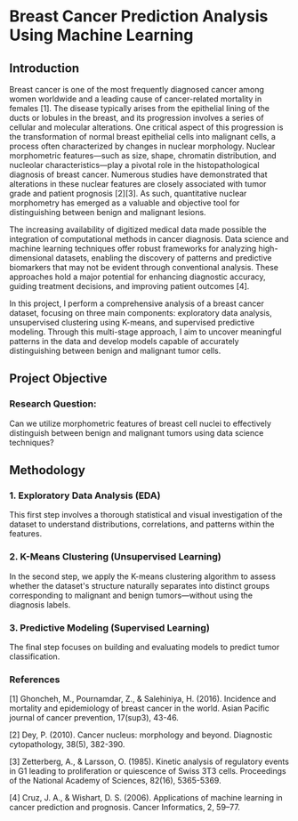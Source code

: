 # Breast Cancer Prediction Analysis Using Machine Learning
## Introduction

Breast cancer is one of the most frequently diagnosed cancer among women worldwide and a leading cause of cancer-related mortality in females [1]. The disease typically arises from the epithelial lining of the ducts or lobules in the breast, and its progression involves a series of cellular and molecular alterations. One critical aspect of this progression is the transformation of normal breast epithelial cells into malignant cells, a process often characterized by changes in nuclear morphology. Nuclear morphometric features—such as size, shape, chromatin distribution, and nucleolar characteristics—play a pivotal role in the histopathological diagnosis of breast cancer. Numerous studies have demonstrated that alterations in these nuclear features are closely associated with tumor grade and patient prognosis [2][3]. As such, quantitative nuclear morphometry has emerged as a valuable and objective tool for distinguishing between benign and malignant lesions.

The increasing availability of digitized medical data made possible the integration of computational methods in cancer diagnosis. Data science and machine learning techniques offer robust frameworks for analyzing high-dimensional datasets, enabling the discovery of patterns and predictive biomarkers that may not be evident through conventional analysis. These approaches hold a major potential for enhancing diagnostic accuracy, guiding treatment decisions, and improving patient outcomes [4].

In this project, I perform a comprehensive analysis of a breast cancer dataset, focusing on three main components: exploratory data analysis, unsupervised clustering using K-means, and supervised predictive modeling. Through this multi-stage approach, I aim to uncover meaningful patterns in the data and develop models capable of accurately distinguishing between benign and malignant tumor cells.

## Project Objective

### Research Question:

Can we utilize morphometric features of breast cell nuclei to effectively distinguish between benign and malignant tumors using data science techniques?

## Methodology

### 1. Exploratory Data Analysis (EDA)

This first step involves a thorough statistical and visual investigation of the dataset to understand distributions, correlations, and patterns within the features.

### 2. K-Means Clustering (Unsupervised Learning)
In the second step, we apply the K-means clustering algorithm to assess whether the dataset's structure naturally separates into distinct groups corresponding to malignant and benign tumors—without using the diagnosis labels.

### 3. Predictive Modeling (Supervised Learning)
The final step focuses on building and evaluating models to predict tumor classification.

### References

[1] Ghoncheh, M., Pournamdar, Z., & Salehiniya, H. (2016). Incidence and mortality and epidemiology of breast cancer in the world. Asian Pacific journal of cancer prevention, 17(sup3), 43-46.

[2] Dey, P. (2010). Cancer nucleus: morphology and beyond. Diagnostic cytopathology, 38(5), 382-390.

[3] Zetterberg, A., & Larsson, O. (1985). Kinetic analysis of regulatory events in G1 leading to proliferation or quiescence of Swiss 3T3 cells. Proceedings of the National Academy of Sciences, 82(16), 5365-5369.

[4] Cruz, J. A., & Wishart, D. S. (2006). Applications of machine learning in cancer prediction and prognosis. Cancer Informatics, 2, 59–77.

